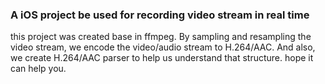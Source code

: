 ### A iOS project be used for recording video stream in real time

this project was created base in ffmpeg. By sampling and resampling the video stream, we encode the video/audio stream to H.264/AAC.
And also, we create H.264/AAC parser to help us understand that structure.
hope it can help you.


